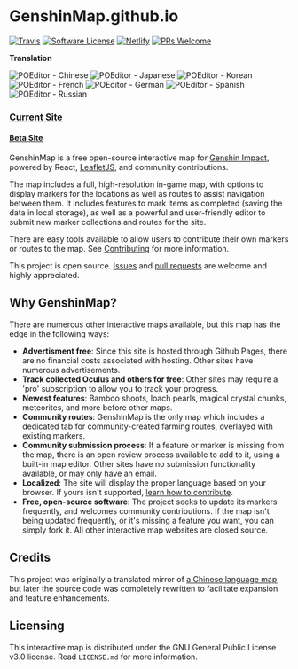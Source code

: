 # GenshinMap.github.io

[![Travis](https://travis-ci.org/GenshinMap/genshinmap.github.io.svg?branch=master)](https://travis-ci.org/github/GenshinMap/genshinmap.github.io/)
[![Software License](https://img.shields.io/badge/license-GPLv3-green.svg)](https://github.com/GenshinMap/genshinmap.github.io/blob/master/LICENSE.md)
[![Netlify](https://img.shields.io/netlify/e37c5eca-62e5-480d-922b-301ab8c4994a?label=beta%20build)](https://genshin-map-beta.netlify.app/)
[![PRs Welcome](https://img.shields.io/badge/PRs-welcome-brightgreen.svg)](https://github.com/GenshinMap/genshinmap.github.io/wiki/Contributing)

__Translation__

![POEditor - Chinese](https://img.shields.io/poeditor/progress/394831/zh-CN?token=1362c61f5ab09d3fb015f19e77e437f1)
![POEditor - Japanese](https://img.shields.io/poeditor/progress/394831/ja?token=1362c61f5ab09d3fb015f19e77e437f1)
![POEditor - Korean](https://img.shields.io/poeditor/progress/394831/ko?token=1362c61f5ab09d3fb015f19e77e437f1)
![POEditor - French](https://img.shields.io/poeditor/progress/394831/fr?token=1362c61f5ab09d3fb015f19e77e437f1)
![POEditor - German](https://img.shields.io/poeditor/progress/394831/de?token=1362c61f5ab09d3fb015f19e77e437f1)
![POEditor - Spanish](https://img.shields.io/poeditor/progress/394831/es?token=1362c61f5ab09d3fb015f19e77e437f1)
![POEditor - Russian](https://img.shields.io/poeditor/progress/394831/ru?token=1362c61f5ab09d3fb015f19e77e437f1)

### [Current Site](https://genshinmap.github.io/)

#### [Beta Site](https://genshin-map-beta.netlify.app/)

GenshinMap is a free open-source interactive map for [Genshin Impact](https://genshin.mihoyo.com/), powered by React, [LeafletJS](https://leafletjs.com/reference-1.7.1.html), and community contributions.

The map includes a full, high-resolution in-game map, with options to display markers for the locations as well as routes to assist navigation between them. It includes features to mark items as completed (saving the data in local storage), as well as a powerful and user-friendly editor to submit new marker collections and routes for the site.

There are easy tools available to allow users to contribute their own markers or routes to the map. See [Contributing](https://github.com/GenshinMap/genshinmap.github.io/wiki/Contributing) for more information.

This project is open source. [Issues](https://github.com/GenshinMap/genshinmap.github.io/issues) and [pull requests](https://github.com/GenshinMap/genshinmap.github.io/pulls) are welcome and highly appreciated.

## Why GenshinMap?

There are numerous other interactive maps available, but this map has the edge in the following ways:

- **Advertisment free**: Since this site is hosted through Github Pages, there are no financial costs associated with hosting. Other sites have numerous advertisements.
- **Track collected Oculus and others for free**: Other sites may require a 'pro' subscription to allow you to track your progress.
- **Newest features**: Bamboo shoots, loach pearls, magical crystal chunks, meteorites, and more before other maps.
- **Community routes**: GenshinMap is the only map which includes a dedicated tab for community-created farming routes, overlayed with existing markers.
- **Community submission process**: If a feature or marker is missing from the map, there is an open review process available to add to it, using a built-in map editor. Other sites have no submission functionality available, or may only have an email.
- **Localized**: The site will display the proper language based on your browser. If yours isn't supported, [learn how to contribute](https://github.com/GenshinMap/genshinmap.github.io/wiki/Contributing#how-to-localize-the-site).
- **Free, open-source software**: The project seeks to update its markers frequently, and welcomes community contributions. If the map isn't being updated frequently, or it's missing a feature you want, you can simply fork it. All other interactive map websites are closed source.

## Credits

This project was originally a translated mirror of [a Chinese language map](http://www.yuanshen.site/), but later the source code was completely rewritten to facilitate expansion and feature enhancements.

## Licensing

This interactive map is distributed under the GNU General Public License v3.0 license. Read `LICENSE.md` for more information.
